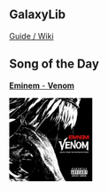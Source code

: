 ## GalaxyLib
[Guide / Wiki](https://itsimaginedev.gitbook.io/galaxylib/)
<link rel="shortcut icon" type="image/x-icon" href="favicon.ico">

## Song of the Day
[**Eminem** - **Venom**](https://www.youtube.com/watch?v=gRZ_HPYiTC0)

<img src="sotd.jpg" alt="drawing" width="150" height="150"/>
